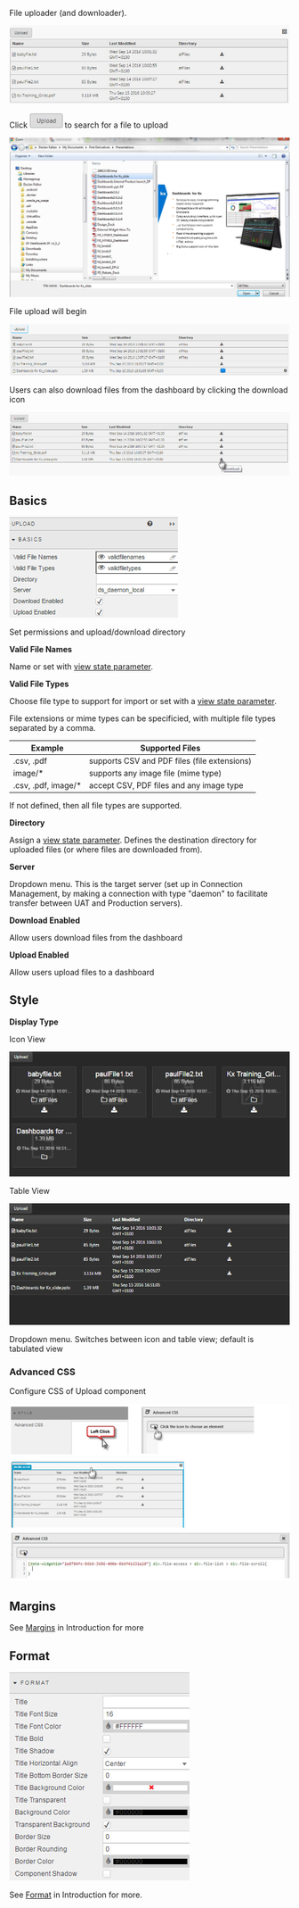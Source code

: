 
File uploader (and downloader).

![Screenshot](img/uploadmanagerhtmllight.jpg)

Click ![Screenshot](img/uploadbuttonhtmllight.jpg) to search for a file to upload

![Screenshot](img/fileuploadhtmllight.jpg)

File upload will begin

![Screenshot](img/fileuploadcompletehtmllight.jpg)

Users can also download files from the dashboard by clicking the download icon

![Screenshot](img/downloadfilehtmllight.jpg)

## Basics

![Screenshot](img/uploadbasics.jpg)

Set permissions and upload/download directory

**Valid File Names**

Name or set with [view state parameter](introduction#view-state-parameters).

**Valid File Types**

Choose file type to support for import or set with a [view state parameter](introduction#view-state-parameters).

File extensions or mime types can be specificied, with multiple file types separated by a comma.

Example | Supported Files
--- | ---
.csv, .pdf | supports CSV and PDF files (file extensions)
image/* | supports any image file (mime type)
.csv, .pdf, image/* | accept CSV, PDF files and any image type

If not defined, then all file types are supported.

**Directory**

Assign a [view state parameter](introduction#view-state-parameters). Defines the destination directory for uploaded files (or where files are downloaded from).

**Server**

Dropdown menu. This is the target server (set up in Connection Management, by making a connection with type "daemon" to facilitate transfer between UAT and Production servers).

**Download Enabled**

Allow users download files from the dashboard

**Upload Enabled**

Allow users upload files to a dashboard

## Style

**Display Type**

Icon View

![Screenshot](img/iconuploadview.jpg)

Table View

![Screenshot](img/tableuploadview.jpg)

Dropdown menu. Switches between icon and table view; default is tabulated view

### Advanced CSS

Configure CSS of Upload component

![Screenshot](img/advancedcssuploadhtmllight.jpg)

## Margins

See [Margins](introduction.md#margins) in Introduction for more

## Format

![Screenshot](img/3dchartformat.jpg)

See [Format](introduction#format) in Introduction for more.


